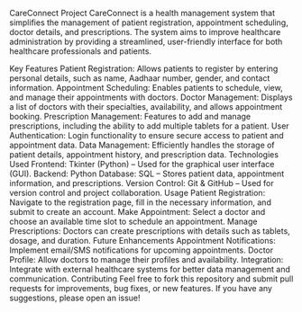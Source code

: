 CareConnect Project
CareConnect is a health management system that simplifies the management of patient registration, appointment scheduling, doctor details, and prescriptions. The system aims to improve healthcare administration by providing a streamlined, user-friendly interface for both healthcare professionals and patients.

Key Features
Patient Registration: Allows patients to register by entering personal details, such as name, Aadhaar number, gender, and contact information.
Appointment Scheduling: Enables patients to schedule, view, and manage their appointments with doctors.
Doctor Management: Displays a list of doctors with their specialties, availability, and allows appointment booking.
Prescription Management: Features to add and manage prescriptions, including the ability to add multiple tablets for a patient.
User Authentication: Login functionality to ensure secure access to patient and appointment data.
Data Management: Efficiently handles the storage of patient details, appointment history, and prescription data.
Technologies Used
Frontend: Tkinter (Python) – Used for the graphical user interface (GUI).
Backend: Python
Database: SQL – Stores patient data, appointment information, and prescriptions.
Version Control: Git & GitHub – Used for version control and project collaboration.
Usage
Patient Registration: Navigate to the registration page, fill in the necessary information, and submit to create an account.
Make Appointment: Select a doctor and choose an available time slot to schedule an appointment.
Manage Prescriptions: Doctors can create prescriptions with details such as tablets, dosage, and duration.
Future Enhancements
Appointment Notifications: Implement email/SMS notifications for upcoming appointments.
Doctor Profile: Allow doctors to manage their profiles and availability.
Integration: Integrate with external healthcare systems for better data management and communication.
Contributing
Feel free to fork this repository and submit pull requests for improvements, bug fixes, or new features. If you have any suggestions, please open an issue!
